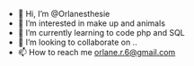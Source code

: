 - 👋 Hi, I’m @Orlanesthesie
- 👀 I’m interested in make up and animals
- 🌱 I’m currently learning to code php and SQL
- 💞️ I’m looking to collaborate on ..
- 📫 How to reach me orlane.r.6@gmail.com

<!---
Orlanesthesie/Orlanesthesie is a ✨ special ✨ repository because its `README.md` (this file) appears on your GitHub profile.
You can click the Preview link to take a look at your changes.
--->
